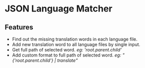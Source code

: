 # JSON Language Matcher

## Features
* Find out the missing translation words in each language file.
* Add new translation word to all language files by single input.
* Get full path of selected word. _eg: 'root.parent.child'_
* Add custom format to full path of selected word. _eg: "{'root.parent.child'} | translate"_
